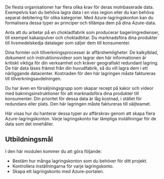 De flesta organisationer har flera olika krav för deras molnbaserade data. Exempelvis kan du behöva lagra data i en viss region eller du kan behöva separat debitering för olika kategorier. Med Azure-lagringskonton kan du formalisera dessa typer av principer och tillämpa dem på dina Azure-data.

Anta att du arbetar på en chokladfabrik som producerar bageriingredienser, till exempel kakaopulver och chokladbitar. Du marknadsföra dina produkter till livsmedelskedja datalager som säljer dem till konsumenter.

Dina formler och tillverkningsprocesser är affärshemligheter. De kalkylblad, dokument och instruktionsvideor som lagrar den här informationen är kritiskt viktiga för din verksamhet och kräver geografiskt redundant lagring. De här data läses främst från din huvudfabrik, så du vill lagra dem i ett närliggande datacenter. Kostnaden för den här lagringen måste faktureras till tillverkningsavdelningen.

Du har även en försäljningsgrupp som skapar recept på kakor och videor med bakningsinstruktioner för att marknadsföra dina produkter till konsumenter. Din prioritet för dessa data är låg kostnad, i stället för redundans eller plats. Den här lagringen måste faktureras till säljteamet.

Här visas hur du hanterar dessa typer av affärskrav genom att skapa flera Azure-lagringskonton. Varje lagringskonto har lämpliga inställningar för de data som det innehåller.

## <a name="learning-objectives"></a>Utbildningsmål

I den här modulen kommer du att göra följande:

 - Bestäm hur många lagringskonton som du behöver för ditt projekt.
 - Kontrollera inställningarna för varje lagringskonto.
 - Skapa ett lagringskonto med Azure-portalen.
